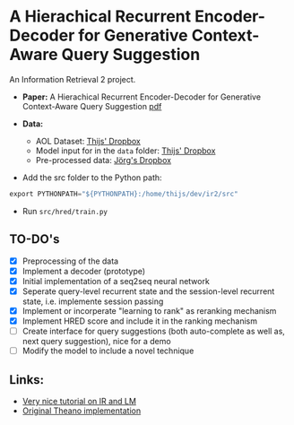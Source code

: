 # A Hierachical Recurrent Encoder-Decoder for Generative Context-Aware Query Suggestion

An Information Retrieval 2 project.

- **Paper:** A Hierachical Recurrent Encoder-Decoder for Generative Context-Aware Query Suggestion [pdf](https://arxiv.org/abs/1507.02221)
- **Data:** 
  - AOL Dataset: [Thijs' Dropbox](https://www.dropbox.com/s/thuv05pl3wyz6lq/aol-data.tar?dl=0)
  - Model input for in the `data` folder: [Thijs' Dropbox](https://www.dropbox.com/sh/d9ukeq9uptamik8/AACTfqrnP2erci0N-A3cxu0Fa?dl=0)
  - Pre-processed data: [Jörg's Dropbox](https://www.dropbox.com/sh/zm430xgouaibo5q/AABO9OuWDlkqMI5nYM9vgS80a?dl=0)
  
  
- Add the src folder to the Python path:

```python
export PYTHONPATH="${PYTHONPATH}:/home/thijs/dev/ir2/src"
```

- Run `src/hred/train.py`

## TO-DO's 

- [x] Preprocessing of the data
- [x] Implement a decoder (prototype)
- [x] Initial implementation of a seq2seq neural network
- [x] Seperate query-level recurrent state and the session-level recurrent state, i.e. implemente session passing
- [x] Implement or incorperate "learning to rank" as reranking mechanism
- [x] Implement HRED score and include it in the ranking mechanism
- [ ] Create interface for query suggestions (both auto-complete as well as, next query suggestion), nice for a demo
- [ ] Modify the model to include a novel technique

## Links:

- [Very nice tutorial on IR and LM](http://benjaminbolte.com/blog/2016/keras-language-modeling.html#word-embeddings)
- [Original Theano implementation](https://github.com/sordonia/hred-qs)
